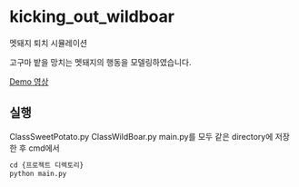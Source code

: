 # kicking_out_wildboar
멧돼지 퇴치 시뮬레이션

고구마 밭을 망치는 멧돼지의 행동을 모델링하였습니다.

[Demo 영상](https://youtu.be/EXxjnZ303Zo)  


## 실행 

ClassSweetPotato.py  ClassWildBoar.py main.py를 모두 같은 directory에 저장한 후 cmd에서

```py
cd {프로젝트 디렉토리}
python main.py
```
